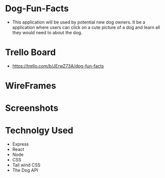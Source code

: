 # Dog-Fun-Facts
- This application will be used by potential new dog owners. It be a application where users can click on a cute picture of a dog and learn all they would need to about the dog.
# Trello Board
- https://trello.com/b/JErwZ73A/dog-fun-facts

# WireFrames

# Screenshots
# Technolgy Used
- Express
- React
- Node
- CSS
- Tail wind CSS
- The Dog API
  
